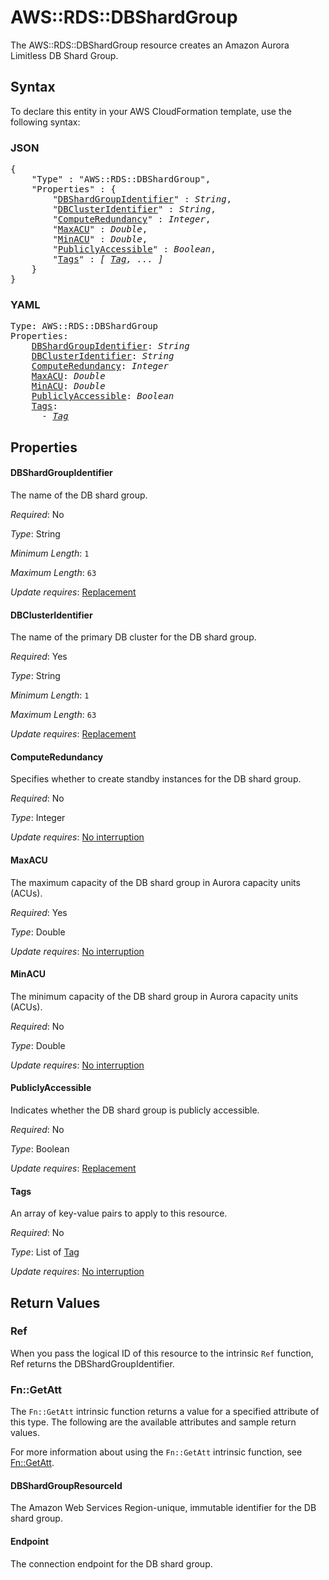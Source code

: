 # AWS::RDS::DBShardGroup

The AWS::RDS::DBShardGroup resource creates an Amazon Aurora Limitless DB Shard Group.

## Syntax

To declare this entity in your AWS CloudFormation template, use the following syntax:

### JSON

<pre>
{
    "Type" : "AWS::RDS::DBShardGroup",
    "Properties" : {
        "<a href="#dbshardgroupidentifier" title="DBShardGroupIdentifier">DBShardGroupIdentifier</a>" : <i>String</i>,
        "<a href="#dbclusteridentifier" title="DBClusterIdentifier">DBClusterIdentifier</a>" : <i>String</i>,
        "<a href="#computeredundancy" title="ComputeRedundancy">ComputeRedundancy</a>" : <i>Integer</i>,
        "<a href="#maxacu" title="MaxACU">MaxACU</a>" : <i>Double</i>,
        "<a href="#minacu" title="MinACU">MinACU</a>" : <i>Double</i>,
        "<a href="#publiclyaccessible" title="PubliclyAccessible">PubliclyAccessible</a>" : <i>Boolean</i>,
        "<a href="#tags" title="Tags">Tags</a>" : <i>[ <a href="tag.md">Tag</a>, ... ]</i>
    }
}
</pre>

### YAML

<pre>
Type: AWS::RDS::DBShardGroup
Properties:
    <a href="#dbshardgroupidentifier" title="DBShardGroupIdentifier">DBShardGroupIdentifier</a>: <i>String</i>
    <a href="#dbclusteridentifier" title="DBClusterIdentifier">DBClusterIdentifier</a>: <i>String</i>
    <a href="#computeredundancy" title="ComputeRedundancy">ComputeRedundancy</a>: <i>Integer</i>
    <a href="#maxacu" title="MaxACU">MaxACU</a>: <i>Double</i>
    <a href="#minacu" title="MinACU">MinACU</a>: <i>Double</i>
    <a href="#publiclyaccessible" title="PubliclyAccessible">PubliclyAccessible</a>: <i>Boolean</i>
    <a href="#tags" title="Tags">Tags</a>: <i>
      - <a href="tag.md">Tag</a></i>
</pre>

## Properties

#### DBShardGroupIdentifier

The name of the DB shard group.

_Required_: No

_Type_: String

_Minimum Length_: <code>1</code>

_Maximum Length_: <code>63</code>

_Update requires_: [Replacement](https://docs.aws.amazon.com/AWSCloudFormation/latest/UserGuide/using-cfn-updating-stacks-update-behaviors.html#update-replacement)

#### DBClusterIdentifier

The name of the primary DB cluster for the DB shard group.

_Required_: Yes

_Type_: String

_Minimum Length_: <code>1</code>

_Maximum Length_: <code>63</code>

_Update requires_: [Replacement](https://docs.aws.amazon.com/AWSCloudFormation/latest/UserGuide/using-cfn-updating-stacks-update-behaviors.html#update-replacement)

#### ComputeRedundancy

Specifies whether to create standby instances for the DB shard group.

_Required_: No

_Type_: Integer

_Update requires_: [No interruption](https://docs.aws.amazon.com/AWSCloudFormation/latest/UserGuide/using-cfn-updating-stacks-update-behaviors.html#update-no-interrupt)

#### MaxACU

The maximum capacity of the DB shard group in Aurora capacity units (ACUs).

_Required_: Yes

_Type_: Double

_Update requires_: [No interruption](https://docs.aws.amazon.com/AWSCloudFormation/latest/UserGuide/using-cfn-updating-stacks-update-behaviors.html#update-no-interrupt)

#### MinACU

The minimum capacity of the DB shard group in Aurora capacity units (ACUs).

_Required_: No

_Type_: Double

_Update requires_: [No interruption](https://docs.aws.amazon.com/AWSCloudFormation/latest/UserGuide/using-cfn-updating-stacks-update-behaviors.html#update-no-interrupt)

#### PubliclyAccessible

Indicates whether the DB shard group is publicly accessible.

_Required_: No

_Type_: Boolean

_Update requires_: [Replacement](https://docs.aws.amazon.com/AWSCloudFormation/latest/UserGuide/using-cfn-updating-stacks-update-behaviors.html#update-replacement)

#### Tags

An array of key-value pairs to apply to this resource.

_Required_: No

_Type_: List of <a href="tag.md">Tag</a>

_Update requires_: [No interruption](https://docs.aws.amazon.com/AWSCloudFormation/latest/UserGuide/using-cfn-updating-stacks-update-behaviors.html#update-no-interrupt)

## Return Values

### Ref

When you pass the logical ID of this resource to the intrinsic `Ref` function, Ref returns the DBShardGroupIdentifier.

### Fn::GetAtt

The `Fn::GetAtt` intrinsic function returns a value for a specified attribute of this type. The following are the available attributes and sample return values.

For more information about using the `Fn::GetAtt` intrinsic function, see [Fn::GetAtt](https://docs.aws.amazon.com/AWSCloudFormation/latest/UserGuide/intrinsic-function-reference-getatt.html).

#### DBShardGroupResourceId

The Amazon Web Services Region-unique, immutable identifier for the DB shard group.

#### Endpoint

The connection endpoint for the DB shard group.

